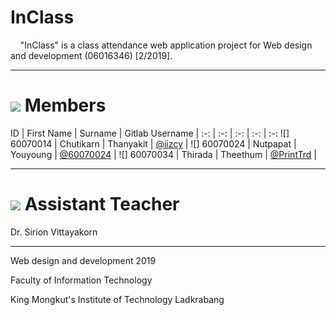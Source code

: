 # InClass

&nbsp;&nbsp;&nbsp;&nbsp;"InClass" is a class attendance web application project for Web design and development (06016346) [2/2019].

---

# ![](/Self-evaluation/img/rsz_team-icon.png) Members
 ID | First Name | Surname | Gitlab Username |
:-: | :-: | :-: | :-: | :-:
![] 60070014 | Chutikarn | Thanyakit | [@iizcy](https://gitlab.com/iizcy) |
![] 60070024 | Nutpapat | Youyoung | [@60070024](https://gitlab.com/60070024) |
![] 60070034 | Thirada | Theethum | [@PrintTrd](https://gitlab.com/PrintTrd) |

---

# ![](/Self-evaluation/img/assis_icon.png) Assistant Teacher
Dr. Sirion Vittayakorn

---

Web design and development 2019

Faculty of Information Technology

King Mongkut's Institute of Technology Ladkrabang